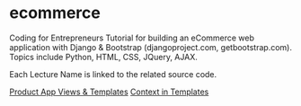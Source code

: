 ecommerce
=========

Coding for Entrepreneurs Tutorial for building an eCommerce web application with Django &amp; Bootstrap (djangoproject.com, getbootstrap.com). Topics include Python, HTML, CSS, JQuery, AJAX.


Each Lecture Name is linked to the related source code.

[Product App Views & Templates](../../tree/6e71fc06e0dfc3acac80269a0e1c2ba3e537ef15)
[Context in Templates](../../tree/cf78a301991405a858dd320693dbcdd391f154d0)

